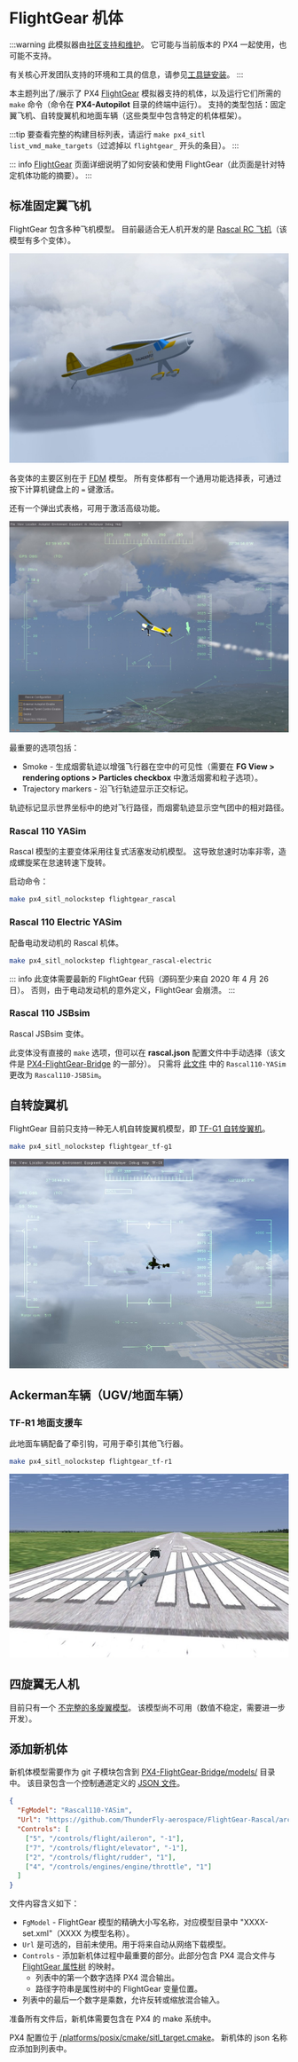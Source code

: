 # FlightGear 机体

:::warning
此模拟器由[社区支持和维护](../simulation/community_supported_simulators.md)。
它可能与当前版本的 PX4 一起使用，也可能不支持。

有关核心开发团队支持的环境和工具的信息，请参见[工具链安装](../dev_setup/dev_env.md)。
:::

本主题列出了/展示了 PX4 [FlightGear](../sim_flightgear/index.md) 模拟器支持的机体，以及运行它们所需的 `make` 命令（命令在 **PX4-Autopilot** 目录的终端中运行）。
支持的类型包括：固定翼飞机、自转旋翼机和地面车辆（这些类型中包含特定的机体框架）。

:::tip
要查看完整的构建目标列表，请运行 `make px4_sitl list_vmd_make_targets`（过滤掉以 `flightgear_` 开头的条目）。
:::

::: info
[FlightGear](../sim_flightgear/index.md) 页面详细说明了如何安装和使用 FlightGear（此页面是针对特定机体功能的摘要）。
:::

## 标准固定翼飞机

FlightGear 包含多种飞机模型。
目前最适合无人机开发的是 [Rascal RC 飞机](https://github.com/ThunderFly-aerospace/FlightGear-Rascal)（该模型有多个变体）。

![Rascal飞机在FlightGear中的示例](../../assets/simulation/flightgear/vehicles/rascal110.jpg)

各变体的主要区别在于 [FDM](http://wiki.flightgear.org/Flight_Dynamics_Model) 模型。
所有变体都有一个通用功能选择表，可通过按下计算机键盘上的 `=` 键激活。

还有一个弹出式表格，可用于激活高级功能。

![Rascal飞机FlightGear高级选项](../../assets/simulation/flightgear/vehicles/rascal_options.jpg)

最重要的选项包括：

- Smoke - 生成烟雾轨迹以增强飞行器在空中的可见性（需要在 **FG View > rendering options > Particles checkbox** 中激活烟雾和粒子选项）。
- Trajectory markers - 沿飞行轨迹显示正交标记。

轨迹标记显示世界坐标中的绝对飞行路径，而烟雾轨迹显示空气团中的相对路径。

### Rascal 110 YASim

Rascal 模型的主要变体采用往复式活塞发动机模型。
这导致怠速时功率非零，造成螺旋桨在怠速转速下旋转。

启动命令：

```sh
make px4_sitl_nolockstep flightgear_rascal
```

### Rascal 110 Electric YASim

配备电动发动机的 Rascal 机体。

```sh
make px4_sitl_nolockstep flightgear_rascal-electric
```

::: info
此变体需要最新的 FlightGear 代码（源码至少来自 2020 年 4 月 26 日）。
否则，由于电动发动机的意外定义，FlightGear 会崩溃。
:::

### Rascal 110 JSBsim

Rascal JSBsim 变体。

此变体没有直接的 `make` 选项，但可以在 **rascal.json** 配置文件中手动选择（该文件是 [PX4-FlightGear-Bridge](https://github.com/ThunderFly-aerospace/PX4-FlightGear-Bridge) 的一部分）。
只需将 [此文件](https://github.com/ThunderFly-aerospace/PX4-FlightGear-Bridge/blob/master/models/rascal.json#L2) 中的 `Rascal110-YASim` 更改为 `Rascal110-JSBSim`。

## 自转旋翼机

FlightGear 目前只支持一种无人机自转旋翼机模型，即 [TF-G1 自转旋翼机](https://github.com/ThunderFly-aerospace/TF-G1)。

```sh
make px4_sitl_nolockstep flightgear_tf-g1
```

![TF-G1在FlightGear中的示例](../../assets/simulation/flightgear/vehicles/tf-g1.jpg)

## Ackerman车辆（UGV/地面车辆）

### TF-R1 地面支援车

此地面车辆配备了牵引钩，可用于牵引其他飞行器。

```sh
make px4_sitl_nolockstep flightgear_tf-r1
```

![TF-R1地面车辆在FlightGear中的示例](../../assets/simulation/flightgear/vehicles/tf-r1_towing.jpg)

## 四旋翼无人机

目前只有一个 [不完整的多旋翼模型](https://github.com/ThunderFly-aerospace/FlightGear-TF-Mx1)。
该模型尚不可用（数值不稳定，需要进一步开发）。

## 添加新机体

新机体模型需要作为 git 子模块包含到 [PX4-FlightGear-Bridge/models/](https://github.com/PX4/PX4-FlightGear-Bridge/tree/master/models) 目录中。
该目录包含一个控制通道定义的 [JSON 文件](https://github.com/PX4/PX4-FlightGear-Bridge/blob/master/models/rascal.json)。

```json
{
  "FgModel": "Rascal110-YASim",
  "Url": "https://github.com/ThunderFly-aerospace/FlightGear-Rascal/archive/master.zip",
  "Controls": [
    ["5", "/controls/flight/aileron", "-1"],
    ["7", "/controls/flight/elevator", "-1"],
    ["2", "/controls/flight/rudder", "1"],
    ["4", "/controls/engines/engine/throttle", "1"]
  ]
}
```

文件内容含义如下：

- `FgModel` - FlightGear 模型的精确大小写名称，对应模型目录中 "XXXX-set.xml"（XXXX 为模型名称）。
- `Url` 是可选的，目前未使用。用于将来自动从网络下载模型。
- `Controls` - 添加新机体过程中最重要的部分。此部分包含 PX4 混合文件与 [FlightGear 属性树](http://wiki.flightgear.org/Property_tree) 的映射。
  - 列表中的第一个数字选择 PX4 混合输出。
  - 路径字符串是属性树中的 FlightGear 变量位置。
- 列表中的最后一个数字是乘数，允许反转或缩放混合输入。

准备所有文件后，新机体需要包含在 PX4 的 make 系统中。

PX4 配置位于 [/platforms/posix/cmake/sitl_target.cmake](https://github.com/PX4/PX4-Autopilot/blob/c5341da8137f460c84f47f0e38293667ea69a6cb/platforms/posix/cmake/sitl_target.cmake#L164-L171)。
新机体的 json 名称应添加到列表中。
